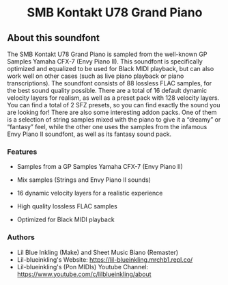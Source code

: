 <h1 align="center">SMB Kontakt U78 Grand Piano</h1>

## About this soundfont

The SMB Kontakt U78 Grand Piano is sampled from the well-known GP Samples Yamaha CFX-7 (Envy Piano II). This soundfont is specifically optimized and equalized to be used for Black MIDI playback, but can also work well on other cases (such as live piano playback or piano transcriptions). The soundfont consists of 88 lossless FLAC samples, for the best sound quality possible. There are a total of 16 default dynamic velocity layers for realism, as well as a preset pack with 128 velocity layers. You can find a total of 2 SFZ presets, so you can find exactly the sound you are looking for! There are also some interesting addon packs. One of them is a selection of string samples mixed with the piano to give it a “dreamy” or “fantasy” feel, while the other one uses the samples from the infamous Envy Piano II soundfont, as well as its fantasy sound pack.

### Features

- Samples from a GP Samples Yamaha CFX-7 (Envy Piano II)

- Mix samples (Strings and Envy Piano II sounds)

- 16 dynamic velocity layers for a realistic experience

- High quality lossless FLAC samples

- Optimized for Black MIDI playback

### Authors

- Lil Blue Inkling (Make) and Sheet Music Biano (Remaster)
- Lil-blueinkling's Website: https://lil-blueinkling.mrchb1.repl.co/
- Lil-blueinkling's (Pon MIDIs) Youtube Channel: https://www.youtube.com/c/lilblueinkling/about
